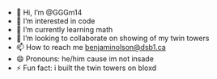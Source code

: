 - 👋 Hi, I’m @GGGm14
- 👀 I’m interested in code
- 🌱 I’m currently learning math
- 💞️ I’m looking to collaborate on showing of my twin towers
- 📫 How to reach me benjaminolson@dsb1.ca 
- 😄 Pronouns: he/him cause im not insade
- ⚡ Fun fact: i built the twin towers on bloxd

<!---
GGGm14/GGGm14 is a ✨ special ✨ repository because its `README.md` (this file) appears on your GitHub profile.
You can click the Preview link to take a look at your changes.
--->
